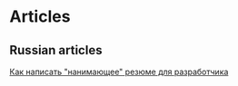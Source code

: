 # Articles

## Russian articles

[Как написать "нанимающее" резюме для разработчика](2021/01-how-to-write-cv/article.md)

